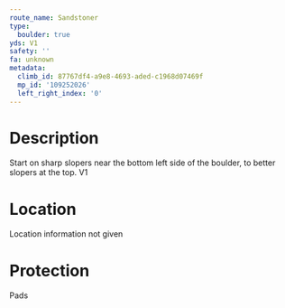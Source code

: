 ```yaml
---
route_name: Sandstoner
type:
  boulder: true
yds: V1
safety: ''
fa: unknown
metadata:
  climb_id: 87767df4-a9e8-4693-aded-c1968d07469f
  mp_id: '109252026'
  left_right_index: '0'
---
```

# Description
Start on sharp slopers near the bottom left side of the boulder, to better slopers at the top. V1

# Location
Location information not given

# Protection
Pads
